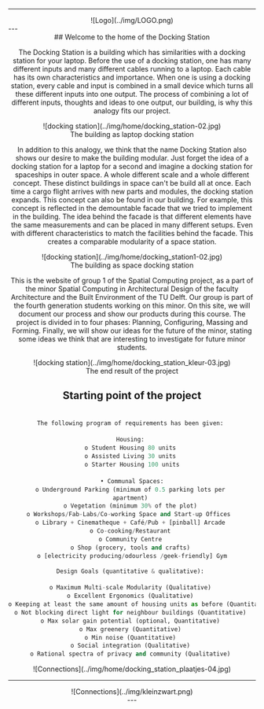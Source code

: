 
---
<center>
    ![Logo](../img/LOGO.png)
</center>
---

<center>
## Welcome to the home of the Docking Station
<center>

The Docking Station is a building which has similarities with a docking station for your laptop. Before the use of a docking station, one has many different inputs and many different cables running to a laptop. Each cable has its own characteristics and importance. When one is using a docking station, every cable and input is combined in a small device which turns all these different inputs into one output. The process of combining a lot of different inputs, thoughts and ideas to one output, our building, is why this analogy fits our project.

<center>
    ![docking station](../img/home/docking_station-02.jpg)
</center>
The building as laptop docking station

In addition to this analogy, we think that the name Docking Station also shows our desire to make the building modular. Just forget the idea of a docking station for a laptop for a second and imagine a docking station for spaceships in outer space. A whole different scale and a whole different concept. These distinct buildings in space can't be build all at once. Each time a cargo flight arrives with new parts and modules, the docking station expands. This concept can also be found in our building. For example, this concept is reflected in the demountable facade that we tried to implement in the building. The idea behind the facade is that different elements have the same measurements and can be placed in many different setups. Even with different characteristics to match the facilities behind the facade. This creates a comparable modularity of a space station. 

<center>
    ![docking station](../img/home/docking_station1-02.jpg)
</center>
The building as space docking station

This is the website of group 1 of the Spatial Computing project, as a part of the minor Spatial Computing in Architectural Design of the faculty Architecture and the Built Environment of the TU Delft. Our group is part of the fourth generation students working on this minor. On this site, we will document our process and show our products during this course. The project is divided in to four phases: Planning, Configuring, Massing and Forming. Finally, we will show our ideas for the future of the minor, stating some ideas we think that are interesting to investigate for future minor students.  

<center>
    ![docking station](../img/home/docking_station_kleur-03.jpg)
</center>
The end result of the project

## Starting point of the project
``` python

The following program of requirements has been given: 

Housing: 
o Student Housing 80 units 
o Assisted Living 30 units 
o Starter Housing 100 units

• Communal Spaces:
o Underground Parking (minimum of 0.5 parking lots per 
apartment) 
o Vegetation (minimum 30% of the plot) 
o Workshops/Fab-Labs/Co-working Space and Start-up Offices  
o Library + Cinematheque + Café/Pub + [pinball] Arcade 
o Co-cooking/Restaurant 
o Community Centre 
o Shop (grocery, tools and crafts) 
o [electricity producing/odourless /geek-friendly] Gym
```

``` python
Design Goals (quantitative & qualitative): 

o Maximum Multi-scale Modularity (Qualitative) 
o Excellent Ergonomics (Qualitative) 
o Keeping at least the same amount of housing units as before (Quantitative) 
o Not blocking direct light for neighbour buildings (Quantitative) 
o Max solar gain potential (optional, Quantitative) 
o Max greenery (Quantitative) 
o Min noise (Quantitative) 
o Social integration (Qualitative) 
o Rational spectra of privacy and community (Qualitative) 
```
<center>
    ![Connections](../img/home/docking_station_plaatjes-04.jpg)
</center>

---
<center>
    ![Connections](../img/kleinzwart.png)
</center>
---
